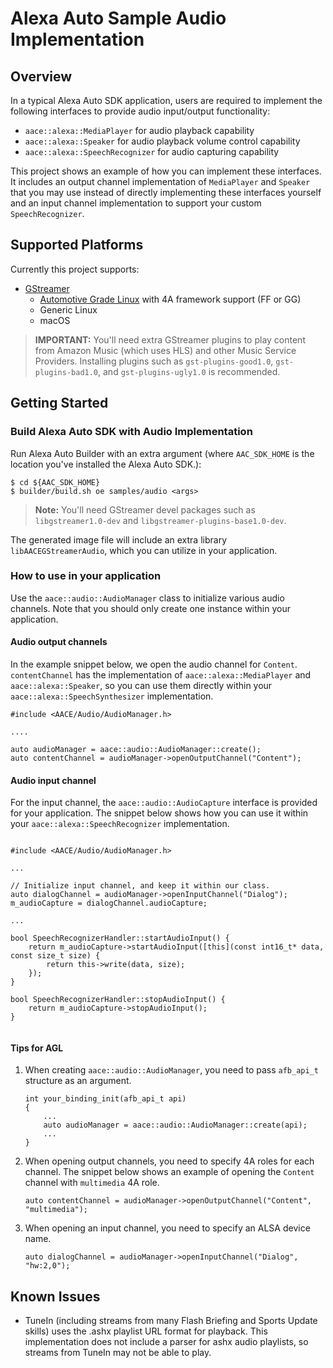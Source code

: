 # Alexa Auto Sample Audio Implementation

## Overview

In a typical Alexa Auto SDK application, users are required to implement the following interfaces to provide audio input/output functionality:

* `aace::alexa::MediaPlayer` for audio playback capability
* `aace::alexa::Speaker` for audio playback volume control capability
* `aace::alexa::SpeechRecognizer` for audio capturing capability

This project shows an example of how you can implement these interfaces. It includes an output channel implementation of `MediaPlayer` and `Speaker` that you may use instead of directly implementing these interfaces yourself and an input channel implementation to support your custom `SpeechRecognizer`.

## Supported Platforms

Currently this project supports:

* [GStreamer](https://gstreamer.freedesktop.org/)
  * [Automotive Grade Linux](https://www.automotivelinux.org/) with 4A framework support (FF or GG)
  * Generic Linux
  * macOS

>**IMPORTANT:** You'll need extra GStreamer plugins to play content from Amazon Music (which uses HLS) and other Music Service Providers. Installing plugins such as `gst-plugins-good1.0`, `gst-plugins-bad1.0`, and `gst-plugins-ugly1.0` is recommended.

## Getting Started

### Build Alexa Auto SDK with Audio Implementation

Run Alexa Auto Builder with an extra argument (where `AAC_SDK_HOME` is the location you've installed the Alexa Auto SDK.):

```
$ cd ${AAC_SDK_HOME}
$ builder/build.sh oe samples/audio <args>
```

>**Note:** You'll need GStreamer devel packages such as `libgstreamer1.0-dev` and `libgstreamer-plugins-base1.0-dev`.

The generated image file will include an extra library `libAACEGStreamerAudio`, which you can utilize in your application.

### How to use in your application

Use the `aace::audio::AudioManager` class to initialize various audio channels. Note that you should only create one instance within your application.

#### Audio output channels

In the example snippet below, we open the audio channel for `Content`. `contentChannel` has the implementation of `aace::alexa::MediaPlayer` and `aace::alexa::Speaker`, so you can use them directly within your `aace::alexa::SpeechSynthesizer` implementation.

```
#include <AACE/Audio/AudioManager.h>

....

auto audioManager = aace::audio::AudioManager::create();
auto contentChannel = audioManager->openOutputChannel("Content");
```

#### Audio input channel

For the input channel, the `aace::audio::AudioCapture` interface is provided for your application. The snippet below shows how you can use it within your `aace::alexa::SpeechRecognizer` implementation.

```

#include <AACE/Audio/AudioManager.h>

...

// Initialize input channel, and keep it within our class.
auto dialogChannel = audioManager->openInputChannel("Dialog");
m_audioCapture = dialogChannel.audioCapture;

...

bool SpeechRecognizerHandler::startAudioInput() {
    return m_audioCapture->startAudioInput([this](const int16_t* data, const size_t size) {
        return this->write(data, size);
    });
}

bool SpeechRecognizerHandler::stopAudioInput() {
    return m_audioCapture->stopAudioInput();
}


```

#### Tips for AGL

1. When creating `aace::audio::AudioManager`, you need to pass `afb_api_t` structure as an argument.

   ```
   int your_binding_init(afb_api_t api)
   {
       ...
       auto audioManager = aace::audio::AudioManager::create(api);
       ...
   }
   ```

2. When opening output channels, you need to specify 4A roles for each channel. The snippet below shows an example of opening the `Content` channel with `multimedia` 4A role.

   ```
   auto contentChannel = audioManager->openOutputChannel("Content", "multimedia");
   ```

3. When opening an input channel, you need to specify an ALSA device name.

   ```
   auto dialogChannel = audioManager->openInputChannel("Dialog", "hw:2,0");
   ```

## Known Issues
* TuneIn (including streams from many Flash Briefing and Sports Update skills) uses the .ashx playlist URL format for playback. This implementation does not include a parser for ashx audio playlists, so streams from TuneIn may not be able to play.